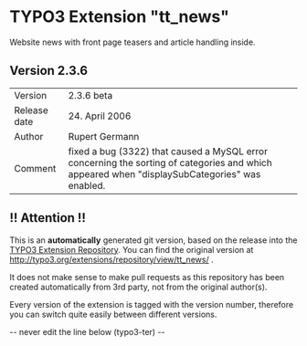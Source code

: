 # TYPO3 Extension "tt_news"
Website news with front page teasers and article handling inside.

## Version 2.3.6




<table>
	<tr><td>Version</td><td>2.3.6 beta</td></tr>
	<tr><td>Release date</td><td>24. April 2006</td></tr>
	<tr><td>Author</td><td>Rupert Germann</td></tr>
	<tr><td>Comment</td><td>fixed a bug (3322) that caused a MySQL error concerning the sorting of categories and which appeared when "displaySubCategories" was enabled.</td></tr>
</table>

## !! Attention !!
This is an **automatically** generated git version, based on the release into the [TYPO3 Extension Repository](http://www.typo3.org/extensions/).
You can find the original version at http://typo3.org/extensions/repository/view/tt_news/ .

It does not make sense to make pull requests as this repository has been created automatically from 3rd party, not from the original author(s).

Every version of the extension is tagged with the version number, therefore you can switch quite easily between different versions.


-- never edit the line below (typo3-ter) --